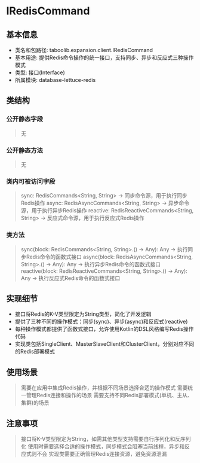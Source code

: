 # IRedisCommand

## 基本信息
- 类名和包路径: taboolib.expansion.client.IRedisCommand
- 基本用途: 提供Redis命令操作的统一接口，支持同步、异步和反应式三种操作模式
- 类型: 接口(Interface)
- 所属模块: database-lettuce-redis

## 类结构

### 公开静态字段
> 无

### 公开静态方法
> 无

### 类内可被访问字段
> sync: RedisCommands<String, String> -> 同步命令源，用于执行同步Redis操作
> async: RedisAsyncCommands<String, String> -> 异步命令源，用于执行异步Redis操作
> reactive: RedisReactiveCommands<String, String> -> 反应式命令源，用于执行反应式Redis操作

### 类方法
> sync(block: RedisCommands<String, String>.() -> Any): Any -> 执行同步Redis命令的函数式接口
> async(block: RedisAsyncCommands<String, String>.() -> Any): Any -> 执行异步Redis命令的函数式接口
> reactive(block: RedisReactiveCommands<String, String>.() -> Any): Any -> 执行反应式Redis命令的函数式接口

## 实现细节
- 接口将Redis的K-V类型限定为String类型，简化了开发逻辑
- 提供了三种不同的操作模式：同步(sync)、异步(async)和反应式(reactive)
- 每种操作模式都提供了函数式接口，允许使用Kotlin的DSL风格编写Redis操作代码
- 实现类包括SingleClient、MasterSlaveClient和ClusterClient，分别对应不同的Redis部署模式

## 使用场景
> 需要在应用中集成Redis操作，并根据不同场景选择合适的操作模式
> 需要统一管理Redis连接和操作的场景
> 需要支持不同Redis部署模式(单机、主从、集群)的场景

## 注意事项
> 接口将K-V类型限定为String，如需其他类型支持需要自行序列化和反序列化
> 使用时需要选择合适的操作模式，同步模式会阻塞当前线程，异步和反应式则不会
> 实现类需要正确管理Redis连接资源，避免资源泄漏
